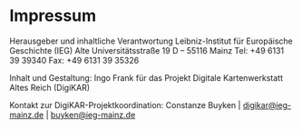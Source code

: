 # Impressum

Herausgeber und inhaltliche Verantwortung
Leibniz-Institut für Europäische Geschichte (IEG)
Alte Universitätsstraße 19
D – 55116 Mainz
Tel: +49 6131 39 39340
Fax: +49 6131 39 35326


Inhalt und Gestaltung: 
Ingo Frank für das Projekt Digitale Kartenwerkstatt Altes Reich (DigiKAR)


Kontakt zur DigiKAR-Projektkoordination:
Constanze Buyken | digikar@ieg-mainz.de | buyken@ieg-mainz.de
